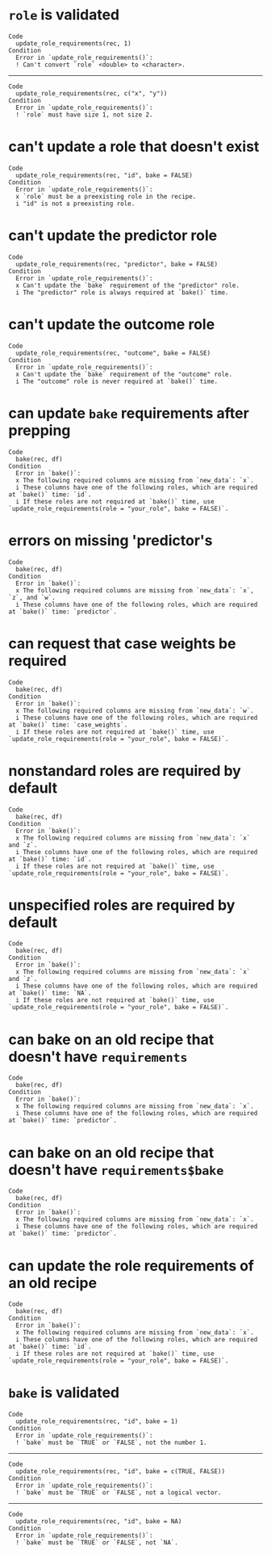 # `role` is validated

    Code
      update_role_requirements(rec, 1)
    Condition
      Error in `update_role_requirements()`:
      ! Can't convert `role` <double> to <character>.

---

    Code
      update_role_requirements(rec, c("x", "y"))
    Condition
      Error in `update_role_requirements()`:
      ! `role` must have size 1, not size 2.

# can't update a role that doesn't exist

    Code
      update_role_requirements(rec, "id", bake = FALSE)
    Condition
      Error in `update_role_requirements()`:
      x `role` must be a preexisting role in the recipe.
      i "id" is not a preexisting role.

# can't update the predictor role

    Code
      update_role_requirements(rec, "predictor", bake = FALSE)
    Condition
      Error in `update_role_requirements()`:
      x Can't update the `bake` requirement of the "predictor" role.
      i The "predictor" role is always required at `bake()` time.

# can't update the outcome role

    Code
      update_role_requirements(rec, "outcome", bake = FALSE)
    Condition
      Error in `update_role_requirements()`:
      x Can't update the `bake` requirement of the "outcome" role.
      i The "outcome" role is never required at `bake()` time.

# can update `bake` requirements after prepping

    Code
      bake(rec, df)
    Condition
      Error in `bake()`:
      x The following required columns are missing from `new_data`: `x`.
      i These columns have one of the following roles, which are required at `bake()` time: `id`.
      i If these roles are not required at `bake()` time, use `update_role_requirements(role = "your_role", bake = FALSE)`.

# errors on missing 'predictor's

    Code
      bake(rec, df)
    Condition
      Error in `bake()`:
      x The following required columns are missing from `new_data`: `x`, `z`, and `w`.
      i These columns have one of the following roles, which are required at `bake()` time: `predictor`.

# can request that case weights be required

    Code
      bake(rec, df)
    Condition
      Error in `bake()`:
      x The following required columns are missing from `new_data`: `w`.
      i These columns have one of the following roles, which are required at `bake()` time: `case_weights`.
      i If these roles are not required at `bake()` time, use `update_role_requirements(role = "your_role", bake = FALSE)`.

# nonstandard roles are required by default

    Code
      bake(rec, df)
    Condition
      Error in `bake()`:
      x The following required columns are missing from `new_data`: `x` and `z`.
      i These columns have one of the following roles, which are required at `bake()` time: `id`.
      i If these roles are not required at `bake()` time, use `update_role_requirements(role = "your_role", bake = FALSE)`.

# unspecified roles are required by default

    Code
      bake(rec, df)
    Condition
      Error in `bake()`:
      x The following required columns are missing from `new_data`: `x` and `z`.
      i These columns have one of the following roles, which are required at `bake()` time: `NA`.
      i If these roles are not required at `bake()` time, use `update_role_requirements(role = "your_role", bake = FALSE)`.

# can bake on an old recipe that doesn't have `requirements`

    Code
      bake(rec, df)
    Condition
      Error in `bake()`:
      x The following required columns are missing from `new_data`: `x`.
      i These columns have one of the following roles, which are required at `bake()` time: `predictor`.

# can bake on an old recipe that doesn't have `requirements$bake`

    Code
      bake(rec, df)
    Condition
      Error in `bake()`:
      x The following required columns are missing from `new_data`: `x`.
      i These columns have one of the following roles, which are required at `bake()` time: `predictor`.

# can update the role requirements of an old recipe

    Code
      bake(rec, df)
    Condition
      Error in `bake()`:
      x The following required columns are missing from `new_data`: `x`.
      i These columns have one of the following roles, which are required at `bake()` time: `id`.
      i If these roles are not required at `bake()` time, use `update_role_requirements(role = "your_role", bake = FALSE)`.

# `bake` is validated

    Code
      update_role_requirements(rec, "id", bake = 1)
    Condition
      Error in `update_role_requirements()`:
      ! `bake` must be `TRUE` or `FALSE`, not the number 1.

---

    Code
      update_role_requirements(rec, "id", bake = c(TRUE, FALSE))
    Condition
      Error in `update_role_requirements()`:
      ! `bake` must be `TRUE` or `FALSE`, not a logical vector.

---

    Code
      update_role_requirements(rec, "id", bake = NA)
    Condition
      Error in `update_role_requirements()`:
      ! `bake` must be `TRUE` or `FALSE`, not `NA`.

